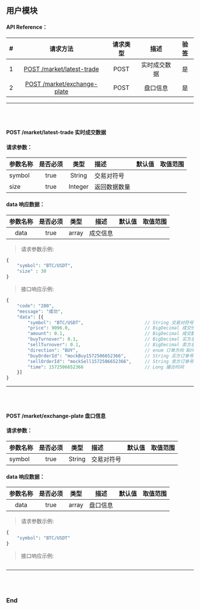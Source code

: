 ## 用户模块


#### API Reference：

|#      |请求方法     |请求类型    |描述     |验签    |
|:---:  |:---:       |:---:      |:---:    |:---:   |
|1|[POST /market/latest-trade](#post-marketlatesttrade-实时成交数据)|POST|实时成交数据|是|
|2|[POST /market/exchange-plate](#post-marketexchangeplate-盘口信息)|POST|盘口信息|是|

---
<br><br>



#### POST /market/latest-trade 实时成交数据

#### 请求参数：

|参数名称    |是否必须    |类型    |描述        |默认值     |取值范围    |
|:---       |:---:      |:---:   |:---        |:---      |---        |
|symbol    |true        |String  |交易对符号   |          |           |
|size    |true          |Integer |返回数据数量 |          |           |


#### data 响应数据：

|参数名称             |是否必须    |类型           |描述        |默认值     |取值范围       |
|:---:                |:---:      |:---:          |:---:      |:---       |---           |
|data                |true       |array          |成交信息     |　         |               |

> 请求参数示例:
```php
{
    "symbol": "BTC/USDT",
    "size" : 30
}
```  

> 接口响应示例:
```php
{
	"code": "200",
	"message": "成功",
	"data": [{
		"symbol": "BTC/USDT",                       // String 交易对符号
		"price": 9096.0,                            // BigDecimal 成交价格
		"amount": 0.1,                              // BigDecimal 成交数量
		"buyTurnover": 0.1,                         // BigDecimal 买方总量
		"sellTurnover": 0.1,                        // BigDecimal 卖方总量
		"direction": "BUY",                         // enum 订单方向 BUY,SELL
		"buyOrderId": "mockBuy1572506652366",       // String 买方订单号
		"sellOrderId": "mockSell1572506652366",     // String 卖方订单号
		"time": 1572506652366                       // Long 撮合时间
	}]
}
```
---
<br><br>



#### POST /market/exchange-plate 盘口信息

#### 请求参数：

|参数名称    |是否必须    |类型    |描述        |默认值     |取值范围    |
|:---       |:---:      |:---:   |:---        |:---      |---        |
|symbol    |true        |String  |交易对符号   |          |           |


#### data 响应数据：

|参数名称             |是否必须    |类型           |描述        |默认值     |取值范围       |
|:---:                |:---:      |:---:          |:---:      |:---       |---           |
|data                |true       |array          |盘口信息     |　         |               |

> 请求参数示例:
```php
{
    "symbol": "BTC/USDT"
}
```  

> 接口响应示例:
```php

```
---
<br><br>



### End